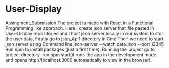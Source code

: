 # User-Display
 Assingment_Submission
The project is made with React in a Functional Programming like approach.
Here I create json server that file pasted in User-Display repositories and I host json server locally in our system to stor the user data,
Firstly go to json_Api1 directory in Cmd.Then we need to start json server using
Command line json-server --watch data.json --port 12345 
Run npm to install packages (just a first time). 
Running the project go to project directory.
run npm start(it runs the app in the development mode and opens http://localhost:3000 automatically to view in the browser).
